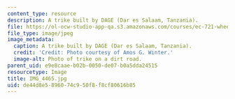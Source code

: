 ```yaml
---
content_type: resource
description: A trike built by DAGE (Dar es Salaam, Tanzania).
file: https://ol-ocw-studio-app-qa.s3.amazonaws.com/courses/ec-721-wheelchair-design-in-developing-countries-spring-2009/de44d8e5896074c950f8f8cf80616b85_IMG_4465.jpg
file_type: image/jpeg
image_metadata:
  caption: A trike built by DAGE (Dar es Salaam, Tanzania).
  credit: 'Credit: Photo courtesy of Amos G. Winter.'
  image-alt: Photo of trike on a dirt road.
parent_uid: e9e8caae-b02b-0050-de07-b0a5dda24515
resourcetype: Image
title: IMG_4465.jpg
uid: de44d8e5-8960-74c9-50f8-f8cf80616b85
---
```

